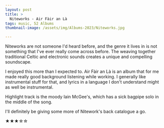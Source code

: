 ```yaml
---
layout: post 
title: >
  Niteworks - Air Fàir an Là
tags: music, 52 Albums
thumbnail-image: /assets/img/Albums-2023/Niteworks.jpg

---
```


Niteworks are not someone I'd heard before, and the genre it lives in is not something that I've ever really come across before. The weaving together traditional Celtic and electronic sounds creates a unique and compelling soundscape. 

I enjoyed this more than I expected to. Air Fàir an Là is an album that for me made really good background listening while working. I generally like instrumental stuff for that, and lyrics in a language I don't understand might as well be instrumental.

Highlight track is the moody Iain McGee's, which has a sick bagpipe solo in the middle of the song.

I'll definitely be giving some more of Nitework's back catalogue a go.

★★★☆☆